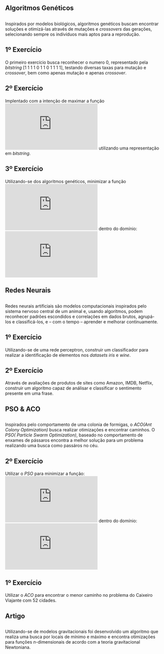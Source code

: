## Algoritmos Genéticos <h2>
  Inspirados por modelos biológicos, algoritmos genéticos buscam encontrar soluções e otimizá-las através de mutações e *crossovers* das gerações, selecionando sempre os indivíduos mais aptos para a reprodução.
  
## 1º Exercício <h4>  
  
  O primeiro exercício busca reconhecer o numero 0, representado pela *bitstring* [1 1 1 1 0 1 1 0 1 1 1 1], testando diversas taxas para mutação e *crossover*, bem como apenas mutação e apenas *crossover*.
  
  ## 2º Exercício <h4>
  
  Implentado com a intenção de maximar a função ![g(x) = 2^{-2((x-0.1)/0.9)^{2}}(sin(5\pi x))^{6}](https://latex.codecogs.com/svg.latex?g%28x%29%20%3D%202%5E%7B-2%28%28x-0.1%29/0.9%29%5E%7B2%7D%7D%28sin%285%5Cpi%20x%29%29%5E%7B6%7D) utilizando uma representação em *bitstring*.
  
  ## 3º Exercício <h4>
  
  Utilizando-se dos algoritmos genéticos, minimizar a função ![f(x,y) = (1 - x)^{2} + 100(y - x^{2})^{2}](https://latex.codecogs.com/svg.latex?f%28x%2Cy%29%20%3D%20%281%20-%20x%29%5E%7B2%7D%20&plus;%20100%28y%20-%20x%5E%7B2%7D%29%5E%7B2%7D) dentro do domínio:
  ![\begin{bmatrix}
-5 & +5\\ 
-5 & +5
\end{bmatrix}](https://latex.codecogs.com/svg.latex?%5Cbegin%7Bbmatrix%7D%20-5%20%26%20&plus;5%5C%5C%20-5%20%26%20&plus;5%20%5Cend%7Bbmatrix%7D) 

## Redes Neurais <h2>
  
  Redes neurais artificiais são modelos computacionais inspirados pelo sistema nervoso central de um animal e, usando algoritmos, podem reconhecer padrões escondidos e correlações em dados brutos, agrupá-los e classificá-los, e – com o tempo – aprender e melhorar continuamente.
  
  ## 1º Exercício <h4>
  
  Utilizando-se de uma rede perceptron, construir um classificador para realizar a identificação de elementos nos *datasets* *iris* e *wine*.
  
  ## 2º Exercício <h4>
  
  Através de avaliações de produtos de sites como Amazon, IMDB, Netflix, construir um algoritmo capaz de análisar e classificar o sentimento presente em uma frase.
 
## PSO & ACO <h2>
  
  Inspirados pelo comportamento de uma colonia de formigas, o *ACO(Ant Colony Optimization)* busca realizar otimizações e encontrar caminhos. O *PSO( Particle Swarm Optimization)*, baseado no comportamento de enxames de pássaros encontra a melhor solução para um problema realizando uma busca como passáros no céu.
  
   ## 2º Exercício <h4>
  
  Utilizar o *PSO* para minimizar a função: ![f(x,y) = (1 - x)^{2} + 100(y - x^{2})^{2}](https://latex.codecogs.com/svg.latex?f%28x%2Cy%29%20%3D%20%281%20-%20x%29%5E%7B2%7D%20&plus;%20100%28y%20-%20x%5E%7B2%7D%29%5E%7B2%7D) dentro do domínio:
  ![\begin{bmatrix}
-5 & +5\\ 
-5 & +5
\end{bmatrix}](https://latex.codecogs.com/svg.latex?%5Cbegin%7Bbmatrix%7D%20-5%20%26%20&plus;5%5C%5C%20-5%20%26%20&plus;5%20%5Cend%7Bbmatrix%7D) 

## 1º Exercício <h4>
  
  Utilizar o *ACO* para encontrar o menor caminho no problema do Caixeiro Viajante com 52 cidades.
  
## Artigo <h2>
  
  Utilizando-se de modelos gravitacionais foi desenvolvido um algoritmo que realiza uma busca por locais de mínimo e máximo e encontra otimizações para funções *n*-dimensionais de acordo com a teoria gravitacional Newtoniana.
  
